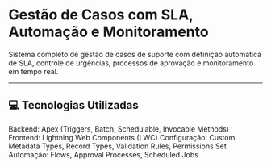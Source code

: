 # Gestão de Casos com SLA, Automação e Monitoramento

Sistema completo de gestão de casos de suporte com definição automática de SLA, controle de urgências, processos de aprovação e monitoramento em tempo real.

---

## 💻 Tecnologias Utilizadas

Backend: Apex (Triggers, Batch, Schedulable, Invocable Methods)
Frontend: Lightning Web Components (LWC)
Configuração: Custom Metadata Types, Record Types, Validation Rules, Permissions
Set
Automação: Flows, Approval Processes, Scheduled Jobs
